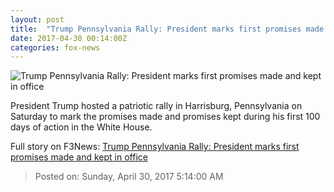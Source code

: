 ```yaml
---
layout: post
title:  "Trump Pennsylvania Rally: President marks first promises made and kept in office"
date: 2017-04-30 00:14:00Z
categories: fox-news
---
```


![Trump Pennsylvania Rally: President marks first promises made and kept in office](http://a57.foxnews.com/media2.foxnews.com/BrightCove/694940094001/2017/04/30/876/493/694940094001_5416564167001_5416549391001-vs.jpg?ve=1&tl=1)

President Trump hosted a patriotic rally in Harrisburg, Pennsylvania on Saturday to mark the promises made and promises kept during his first 100 days of action in the White House.


Full story on F3News: [Trump Pennsylvania Rally: President marks first promises made and kept in office](http://www.f3nws.com/n/pTeqGH)

> Posted on: Sunday, April 30, 2017 5:14:00 AM
